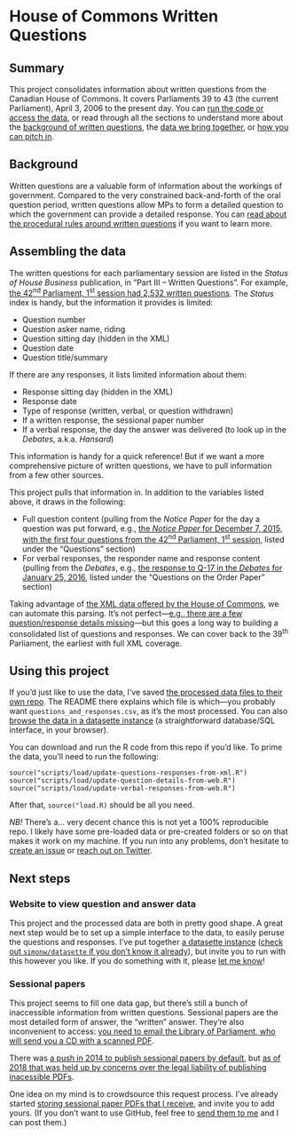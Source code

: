 # House of Commons Written Questions



## Summary

This project consolidates information about written questions from the Canadian House of Commons. It covers Parliaments 39 to 43 (the current Parliament), April 3, 2006 to the present day. You can [run the code or access the data](#using-this-project), or read through all the sections to understand more about the [background of written questions](#background), the [data we bring together](#assembling-the-data), or [how you can pitch in](#next-steps).



## Background

Written questions are a valuable form of information about the workings of government. Compared to the very constrained back-and-forth of the oral question period, written questions allow MPs to form a detailed question to which the government can provide a detailed response. You can [read about the procedural rules around written questions](https://www.ourcommons.ca/About/OurProcedure/Questions/c_g_questions-e.htm#3) if you want to learn more.



## Assembling the data

The written questions for each parliamentary session are listed in the _Status of House Business_ publication, in “Part III – Written Questions”. For example, [the 42<sup>nd</sup> Parliament, 1<sup>st</sup> session had 2,532 written questions](https://www.ourcommons.ca/DocumentViewer/en/42-1/house/status-business/page-12). The _Status_ index is handy, but the information it provides is limited:

- Question number
- Question asker name, riding
- Question sitting day (hidden in the XML)
- Question date
- Question title/summary

If there are any responses, it lists limited information about them:

- Response sitting day (hidden in the XML)
- Response date
- Type of response (written, verbal, or question withdrawn)
- If a written response, the sessional paper number
- If a verbal response, the day the answer was delivered (to look up in the _Debates_, a.k.a. _Hansard_)

This information is handy for a quick reference! But if we want a more comprehensive picture of written questions, we have to pull information from a few other sources.

This project pulls that information in. In addition to the variables listed above, it draws in the following:

- Full question content (pulling from the _Notice Paper_ for the day a question was put forward, e.g., [the _Notice Paper_ for December 7, 2015, with the first four questions from the 42<sup>nd</sup> Parliament, 1<sup>st</sup> session](https://www.ourcommons.ca/DocumentViewer/en/42-1/house/sitting-4/order-notice/page-11), listed under the “Questions” section)
- For verbal responses, the responder name and response content (pulling from the _Debates_, e.g., [the response to Q-17 in the _Debates_ for January 25, 2016](https://www.ourcommons.ca/DocumentViewer/en/42-1/house/sitting-8/hansard#sob8766785), listed under the “Questions on the Order Paper” section)

Taking advantage of [the XML data offered by the House of Commons](https://www.ourcommons.ca/en/open-data), we can automate this parsing. It’s not perfect—[e.g., there are a few question/response details missing](https://github.com/lchski/parliamentary-questions-analysis/blob/master/scripts/load/update-question-details-from-web.R#L90-L107)—but this goes a long way to building a consolidated list of questions and responses. We can cover back to the 39<sup>th</sup> Parliament, the earliest with full XML coverage.



## Using this project

If you’d just like to use the data, I’ve saved [the processed data files to their own repo](https://github.com/lchski/hoc-questions-data). The README there explains which file is which—you probably want `questions_and_responses.csv`, as it’s the most processed. You can also [browse the data in a datasette instance](https://hoc-written-questions.glitch.me/data/questions_and_responses) (a straightforward database/SQL interface, in your browser).

You can download and run the R code from this repo if you’d like. To prime the data, you’ll need to run the following:

```
source("scripts/load/update-questions-responses-from-xml.R")
source("scripts/load/update-question-details-from-web.R")
source("scripts/load/update-verbal-responses-from-web.R")
```

After that, `source("load.R)` should be all you need.

_NB!_ There’s a... very decent chance this is not yet a 100% reproducible repo. I likely have some pre-loaded data or pre-created folders or so on that makes it work on my machine. If you run into any problems, don’t hesitate to [create an issue](https://github.com/lchski/parliamentary-questions-analysis/issues) or [reach out on Twitter](https://twitter.com/lchski).



## Next steps

### Website to view question and answer data

This project and the processed data are both in pretty good shape. A great next step would be to set up a simple interface to the data, to easily peruse the questions and responses. I’ve put together [a datasette instance](https://hoc-written-questions.glitch.me/data/questions_and_responses) ([check out `simonw/datasette` if you don’t know it already](https://github.com/simonw/datasette)), but invite you to run with this however you like. If you do something with it, please [let me know](https://twitter.com/lchski)!


### Sessional papers

This project seems to fill one data gap, but there’s still a bunch of inaccessible information from written questions. Sessional papers are the most detailed form of answer, the “written” answer. They’re also inconvenient to access: [you need to email the Library of Parliament, who will send you a CD with a scanned PDF](https://twitter.com/lchski/status/1225436988754493442).

There was [a push in 2014 to publish sessional papers by default](https://www.cbc.ca/news/politics/thousands-of-pages-of-parliamentary-records-set-to-go-public-1.2645032), but [as of 2018 that was held up by concerns over the legal liability of publishing inacessible PDFs](https://www.parl.ca/DocumentViewer/en/42-1/BILI/meeting-6/evidence).

One idea on my mind is to crowdsource this request process. I’ve already started [storing sessional paper PDFs that I receive](https://github.com/lchski/free-the-data/tree/master/lop/sessional-papers), and invite you to add yours. (If you don’t want to use GitHub, feel free to [send them to me](mailto:lucas@lucascherkewski.com) and I can post them.)
